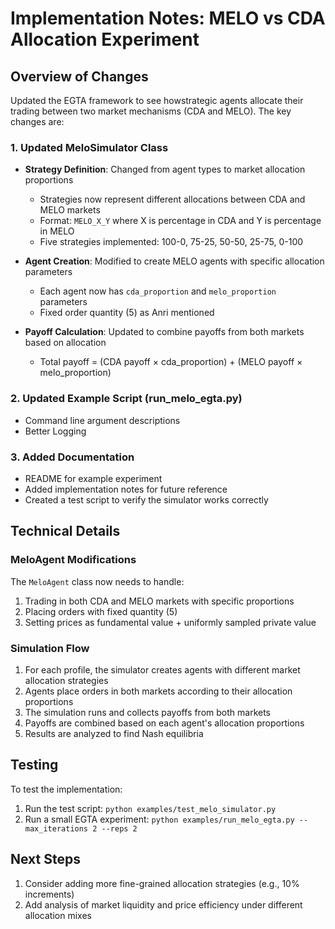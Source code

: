 # Implementation Notes: MELO vs CDA Allocation Experiment

## Overview of Changes

Updated the EGTA framework to see howstrategic agents allocate their trading between two market mechanisms (CDA and MELO). The key changes are:

### 1. Updated MeloSimulator Class

- **Strategy Definition**: Changed from agent types to market allocation proportions
  - Strategies now represent different allocations between CDA and MELO markets
  - Format: `MELO_X_Y` where X is percentage in CDA and Y is percentage in MELO
  - Five strategies implemented: 100-0, 75-25, 50-50, 25-75, 0-100

- **Agent Creation**: Modified to create MELO agents with specific allocation parameters
  - Each agent now has `cda_proportion` and `melo_proportion` parameters
  - Fixed order quantity (5) as Anri mentioned

- **Payoff Calculation**: Updated to combine payoffs from both markets based on allocation
  - Total payoff = (CDA payoff × cda_proportion) + (MELO payoff × melo_proportion)

### 2. Updated Example Script (run_melo_egta.py)

- Command line argument descriptions
- Better Logging

### 3. Added Documentation

- README for example experiment
- Added implementation notes for future reference
- Created a test script to verify the simulator works correctly

## Technical Details

### MeloAgent Modifications

The `MeloAgent` class now needs to handle:

1. Trading in both CDA and MELO markets with specific proportions
2. Placing orders with fixed quantity (5)
3. Setting prices as fundamental value + uniformly sampled private value

### Simulation Flow

1. For each profile, the simulator creates agents with different market allocation strategies
2. Agents place orders in both markets according to their allocation proportions
3. The simulation runs and collects payoffs from both markets
4. Payoffs are combined based on each agent's allocation proportions
5. Results are analyzed to find Nash equilibria

## Testing

To test the implementation:

1. Run the test script: `python examples/test_melo_simulator.py`
2. Run a small EGTA experiment: `python examples/run_melo_egta.py --max_iterations 2 --reps 2`

## Next Steps

1. Consider adding more fine-grained allocation strategies (e.g., 10% increments)
2. Add analysis of market liquidity and price efficiency under different allocation mixes

